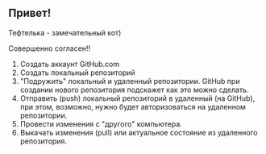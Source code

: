 ## Привет!

Тефтелька - замечательный кот)

Совершенно согласен!!

1. Создать аккаунт GitHub.com
2. Создать локальный репозиторий
3. "Подружить" локальный и удаленный репозитории. GitHub при создании нового репозитория подскажет как это можно сделать.
4. Отправить (push) локальный репозиторий в удаленный (на GitHub), при этом, возможно, нужно будет авторизоваться на удаленном репозитории.
5. Провести изменения с "другого" компьютера.
6. Выкачать изменения (pull) или актуальное состояние из удаленного репозитория.
